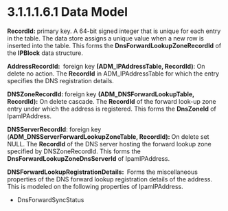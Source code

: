<html dir="LTR" xmlns:mshelp="http://msdn.microsoft.com/mshelp" xmlns:ddue="http://ddue.schemas.microsoft.com/authoring/2003/5" xmlns:xlink="http://www.w3.org/1999/xlink" xmlns:tool="http://www.microsoft.com/tooltip">
 <body>
 <div id="header">
 <h1 class="heading">3.1.1.1.6.1 Data Model</h1>
 </div>
 <div id="mainSection">
 <div id="mainBody">
 <div id="allHistory" class="saveHistory"></div>
 <div id="sectionSection0" class="section" name="collapseableSection">
 

<p><b>RecordId: </b>primary key. A 64-bit signed integer
that is unique for each entry in the table. The data store assigns a unique
value when a new row is inserted into the table. This forms the <b>DnsForwardLookupZoneRecordId</b>
of the <b>IPBlock</b> data structure.</p>

<p><b>AddressRecordId: </b> foreign key <b>(ADM_IPAddressTable,
RecordId)</b>: On delete no action. The <b>RecordId</b> in ADM_IPAddressTable
for which the entry specifies the DNS registration details.</p>

<p><b>DNSZoneRecordId: </b>foreign key <b>(ADM_DNSForwardLookupTable,
RecordId):</b> On delete cascade. The <b>RecordId</b> of the forward look-up
zone entry under which the address is registered. This forms the <b>DnsZoneId</b>
of IpamIPAddress.</p>

<p><b>DNSServerRecordId</b>: foreign key (<b>ADM_DNSServerForwardLookupZoneTable,
RecordId): </b>On delete set NULL. The <b>RecordId</b> of the DNS server
hosting the forward lookup zone specified by DNSZoneRecordId. This forms the <b>DnsForwardLookupZoneDnsServerId</b>
of IpamIPAddress.</p>

<p><b>DNSForwardLookupRegistrationDetails: </b> Forms
the miscellaneous properties of the DNS forward lookup registration details of
the address. This is modeled on the following properties of IpamIPAddress.</p>

<ul><li><p><span><span> </span></span>DnsForwardSyncStatus</p>

</li></ul>
 </div>
 </div>
 </div>
 </body>
</html>